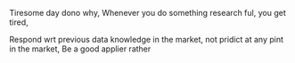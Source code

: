 

Tiresome day dono why, 
Whenever you do something research ful, you get tired, 

Respond wrt previous data knowledge in the market, not pridict at any pint in the market, 
Be a good applier rather 
